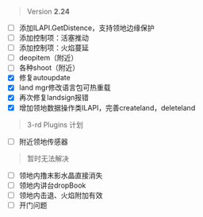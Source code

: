  > Version **2.24**
 - [ ] 添加ILAPI.GetDistence，支持领地边缘保护
 - [ ] 添加控制项：活塞推动
 - [ ] 添加控制项：火焰蔓延
 - [ ] deopitem（附近）
 - [ ] 各种shoot（附近）
 - [x] 修复autoupdate
 - [x] land mgr修改语言包可热重载
 - [x] 再次修复landsign报错
 - [x] 增加领地数据操作类ILAPI，完善createland，deleteland

 > 3-rd Plugins 计划
 - [ ] 附近领地传感器

 > 暂时无法解决
 - [ ] 领地内撸末影水晶直接消失
 - [ ] 领地内讲台dropBook
 - [ ] 领地内击退、火焰附加有效
 - [ ] 开门问题